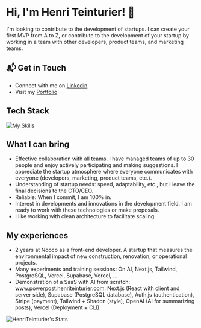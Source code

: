 # Hi, I'm Henri Teinturier! 👋 
I'm looking to contribute to the development of startups. I can create your first MVP from A to Z, or contribute to the development of your startup by working in a team with other developers, product teams, and marketing teams.

## 📬 Get in Touch
- Connect with me on [Linkedin](https://www.linkedin.com/in/henri-teinturier/)
- Visit my [Portfolio](https:www.henriteinturier.com)

## Tech Stack
[![My Skills](https://skillicons.dev/icons?perline=6&i=nextjs,react,ts,tailwind,redux,ai,nodejs,prisma,supabase,git)](https://skillicons.dev)

## What I can bring

- Effective collaboration with all teams. I have managed teams of up to 30 people and enjoy actively participating and making suggestions. I appreciate the startup atmosphere where everyone communicates with everyone (developers, marketing, product teams, etc.).
- Understanding of startup needs: speed, adaptability, etc., but I leave the final decisions to the CTO/CEO.
- Reliable: When I commit, I am 100% in.
- Interest in developments and innovations in the development field. I am ready to work with these technologies or make proposals.
- I like working with clean architecture to facilitate scaling.

## My experiences
- 2 years at Nooco as a front-end developer. A startup that measures the environmental impact of new construction, renovation, or operational projects.
- Many experiments and training sessions: On AI, Next.js, Tailwind, PostgreSQL, Vercel, Supabase, Vercel, ...
- Demonstration of a SaaS with AI from scratch: www.powerpost.henriteinturier.com: Next.js (React with client and server side), Supabase (PostgreSQL database), Auth.js (authentication), Stripe (payment), Tailwind + Shadcn (style), OpenAI (AI for summarizing posts), Vercel (Deployment + CLI).

![HenriTeinturier's Stats](https://github-readme-stats.vercel.app/api?username=HenriTeinturier&theme=vue-dark&show_icons=true&hide_border=true&count_private=true)


<!---
HenriTeinturier/HenriTeinturier is a ✨ special ✨ repository because its `README.md` (this file) appears on your GitHub profile.
You can click the Preview link to take a look at your changes.
--->
